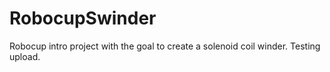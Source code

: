 # RobocupSwinder
Robocup intro project with the goal to create a solenoid coil winder.
Testing upload.